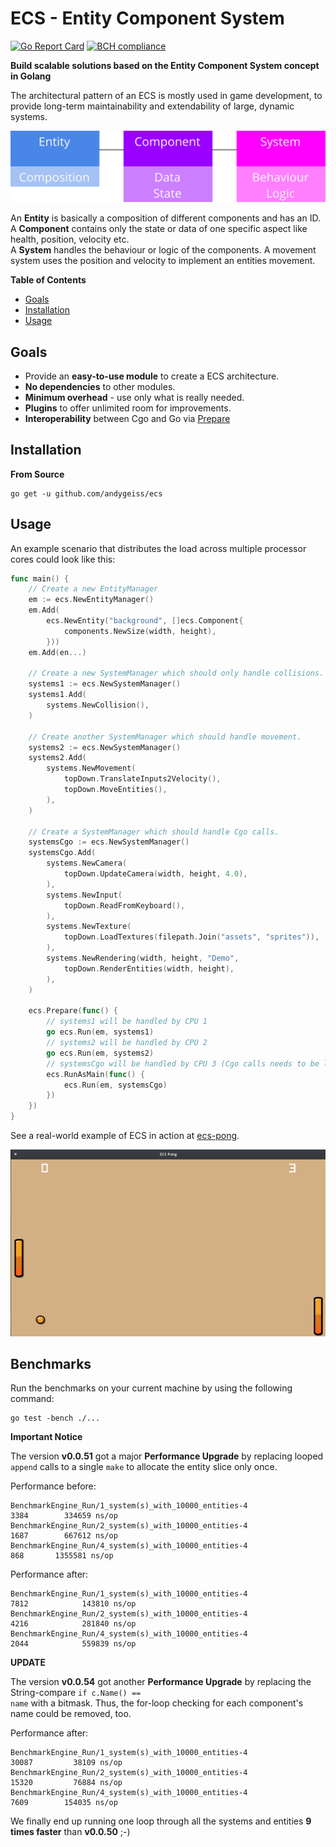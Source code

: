 # ECS - Entity Component System

[![Go Report Card](https://goreportcard.com/badge/github.com/andygeiss/ecs)](https://goreportcard.com/report/github.com/andygeiss/ecs)
[![BCH compliance](https://bettercodehub.com/edge/badge/andygeiss/ecs?branch=master)](https://bettercodehub.com/)

**Build scalable solutions based on the Entity Component System concept in Golang**

The architectural pattern of an ECS is mostly used in game development,
to provide long-term maintainability and extendability of large, dynamic systems.

[![Overview](ecs.svg)](ecs.svg)

An **Entity** is basically a composition of different components and has an ID.  
A **Component** contains only the state or data of one specific aspect like health, position, velocity etc.  
A **System** handles the behaviour or logic of the components. A movement system uses the position and velocity to implement an entities movement. 

**Table of Contents**

- [Goals](README.md#goals)
- [Installation](README.md#installation)
- [Usage](README.md#usage)

## Goals

- Provide an **easy-to-use module** to create a ECS architecture.
- **No dependencies** to other modules.
- **Minimum overhead** - use only what is really needed.
- **Plugins** to offer unlimited room for improvements.
- **Interoperability** between Cgo and Go via [Prepare](https://github.com/andygeiss/ecs/blob/master/run.go) 

## Installation

**From Source**

    go get -u github.com/andygeiss/ecs

## Usage

An example scenario that distributes the load across multiple processor cores could look like this:

```go
func main() {
    // Create a new EntityManager
    em := ecs.NewEntityManager()
    em.Add(
        ecs.NewEntity("background", []ecs.Component{
            components.NewSize(width, height),
        }))
    em.Add(en...)
    
    // Create a new SystemManager which should only handle collisions.
    systems1 := ecs.NewSystemManager()
    systems1.Add(
        systems.NewCollision(),
    )
    
    // Create another SystemManager which should handle movement.
    systems2 := ecs.NewSystemManager()
    systems2.Add(
        systems.NewMovement(
            topDown.TranslateInputs2Velocity(),
            topDown.MoveEntities(),
        ),
    )
    
    // Create a SystemManager which should handle Cgo calls.
    systemsCgo := ecs.NewSystemManager()
    systemsCgo.Add(
        systems.NewCamera(
            topDown.UpdateCamera(width, height, 4.0),
        ),
        systems.NewInput(
            topDown.ReadFromKeyboard(),
        ),
        systems.NewTexture(
            topDown.LoadTextures(filepath.Join("assets", "sprites")),
        ),
        systems.NewRendering(width, height, "Demo",
            topDown.RenderEntities(width, height),
        ),
    )
    
    ecs.Prepare(func() {
        // systems1 will be handled by CPU 1
        go ecs.Run(em, systems1)
        // systems2 will be handled by CPU 2
        go ecs.Run(em, systems2)
        // systemsCgo will be handled by CPU 3 (Cgo calls needs to be locked).
        ecs.RunAsMain(func() {
            ecs.Run(em, systemsCgo)
        })
    })
}
```


See a real-world example of ECS in action at [ecs-pong](https://github.com/andygeiss/ecs-pong).

![ecs-pong](https://github.com/andygeiss/ecs-pong/blob/master/assets/pong.png)

## Benchmarks

Run the benchmarks on your current machine by using the following command:

    go test -bench ./...

**Important Notice**

The version **v0.0.51** got a major **Performance Upgrade** by replacing looped <code>append</code> calls to a single <code>make</code> to allocate the entity slice only once.

Performance before:
    
    BenchmarkEngine_Run/1_system(s)_with_10000_entities-4       	    3384	    334659 ns/op
    BenchmarkEngine_Run/2_system(s)_with_10000_entities-4       	    1687	    667612 ns/op
    BenchmarkEngine_Run/4_system(s)_with_10000_entities-4       	     868	   1355581 ns/op   
    
Performance after:

    BenchmarkEngine_Run/1_system(s)_with_10000_entities-4               7812            143810 ns/op
    BenchmarkEngine_Run/2_system(s)_with_10000_entities-4               4216            281840 ns/op
    BenchmarkEngine_Run/4_system(s)_with_10000_entities-4               2044            559839 ns/op

**UPDATE**

The version **v0.0.54** got another **Performance Upgrade** by replacing the String-compare <code>if c.Name() == name</code> with a bitmask.
Thus, the for-loop checking for each component's name could be removed, too.

Performance after:

    BenchmarkEngine_Run/1_system(s)_with_10000_entities-4          	   30087	     38109 ns/op
    BenchmarkEngine_Run/2_system(s)_with_10000_entities-4          	   15320	     76884 ns/op
    BenchmarkEngine_Run/4_system(s)_with_10000_entities-4          	    7609	    154035 ns/op

We finally end up running one loop through all the systems and entities **9 times faster** than **v0.0.50** ;-)
